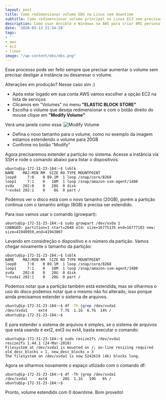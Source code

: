 ```yaml
---
layout: post
title: Como redimensionar volume EBS no Linux sem downtime
subtitle: Como redimensionar volume principal no Linux EC2 sem precisar reiniciar
description: Como usar Ansible e Windows na AWS para criar AMI personalizada
date: '2020-03-13 21:54:28'
tags:
- ''
- aws
- ec2
- linux
image: "/wp-content/ebs/ebs.png"
---
```


Esse processo pode ser feito sempre que precisar aumentar o volume sem precisar desligar a instância ou desanexar o volume.

Alterações em produção? Nesse caso sim :)

- Após estar logado em sua conta AWS vamos escolher a opção EC2 na lista de serviços
- Clicamos em "Volumes" no menu **"ELASTIC BLOCK STORE"**
- Escolha o volume que deseja redimensionar e com o botão direito do mouse clique em **"Modify Volume"**

Verá uma janela como essa:
![Modify Volume](http://www.sidneiweber.com.br/wp-content/ebs/modify-volume.png)

- Defina o novo tamanho para o volume, como no exemplo da imagem estamos estendendo o volume para 20GB
- Confirme no botão "Modify"

Agora precisaremos extender a partição no sistema. Acesse a instância via SSH e rode o comando abaixo para listar o dispositivos.

```shell
ubuntu@ip-172-31-23-184:~$ lsblk 
NAME    MAJ:MIN RM  SIZE RO TYPE MOUNTPOINT
loop0     7:0    0 89.1M  1 loop /snap/core/8268
loop1     7:1    0   18M  1 loop /snap/amazon-ssm-agent/1480
xvda    202:0    0   20G  0 disk 
└─xvda1 202:1    0    8G  0 part /
```

Podemos ver o disco está com o novo tamanho (20GB), porém a partição continua com o tamanho antigo (8GB) e precisa ser estendido.

Para isso vamos usar o comando (growpart):

```shell
ubuntu@ip-172-31-23-184:~$ sudo growpart /dev/xvda 1
CHANGED: partition=1 start=2048 old: size=16775135 end=16777183 new: size=41940959,end=41943007
```

Levando em considreção o dispositivo e o número da partição. Vamos chegar novamente o tamanho da partição:

```shell
ubuntu@ip-172-31-23-184:~$ lsblk 
NAME    MAJ:MIN RM  SIZE RO TYPE MOUNTPOINT
loop0     7:0    0 89.1M  1 loop /snap/core/8268
loop1     7:1    0   18M  1 loop /snap/amazon-ssm-agent/1480
xvda    202:0    0   20G  0 disk 
└─xvda1 202:1    0   20G  0 part /
```

Podemos notar que a partição também está estendida, mas se olharmos o uso do disco podemos notar que o mesmo não foi alterado, isso porque ainda precisamos estender o sistema de arquivos.

```bash
ubuntu@ip-172-31-23-184:~$ df -Th |grep /dev/xvda1
/dev/xvda1     ext4      7.7G  1.1G  6.7G  14% /
ubuntu@ip-172-31-23-184:~$ 
```

E para estender o sistema de arquivos é simples, se o sistema de arquivos que está usando é ext2, ext3 ou ext4, basta executar o comando:

```shell
ubuntu@ip-172-31-23-184:~$ sudo resize2fs /dev/xvda1 
resize2fs 1.44.1 (24-Mar-2018)
Filesystem at /dev/xvda1 is mounted on /; on-line resizing required
old_desc_blocks = 1, new_desc_blocks = 3
The filesystem on /dev/xvda1 is now 5242619 (4k) blocks long.
```

Agora se olharmos novamente o espaço utlizado com o comando df:

```shell
ubuntu@ip-172-31-23-184:~$ df -Th |grep /dev/xvda1
/dev/xvda1     ext4       20G  1.1G   19G   6% /
ubuntu@ip-172-31-23-184:~$ 
```

Pronto, volume estendido com 0 downtime. Bom proveito!
